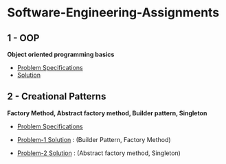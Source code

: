 # Software-Engineering-Assignments

## 1 - OOP
**Object oriented programming basics**

 - [Problem Specifications](https://github.com/fardinanam/Software-Engineering-Assignments/blob/master/1%20-%20OOP/Offline1.pdf)
 - [Solution](https://github.com/fardinanam/Software-Engineering-Assignments/tree/master/1%20-%20OOP/src)

## 2 - Creational Patterns
**Factory Method, Abstract factory method, Builder pattern, Singleton**
- [Problem Specifications](https://github.com/fardinanam/Software-Engineering-Assignments/blob/master/2%20-%20Creational%20Patterns/Assignment%202.pdf)

- [Problem-1 Solution](https://github.com/fardinanam/Software-Engineering-Assignments/tree/master/2%20-%20Creational%20Patterns/Queue-Management-System/src) : (Builder Pattern, Factory Method)


- [Problem-2 Solution](https://github.com/fardinanam/Software-Engineering-Assignments/tree/master/2%20-%20Creational%20Patterns/Code-Editor/src) : (Abstract factory method, Singleton)